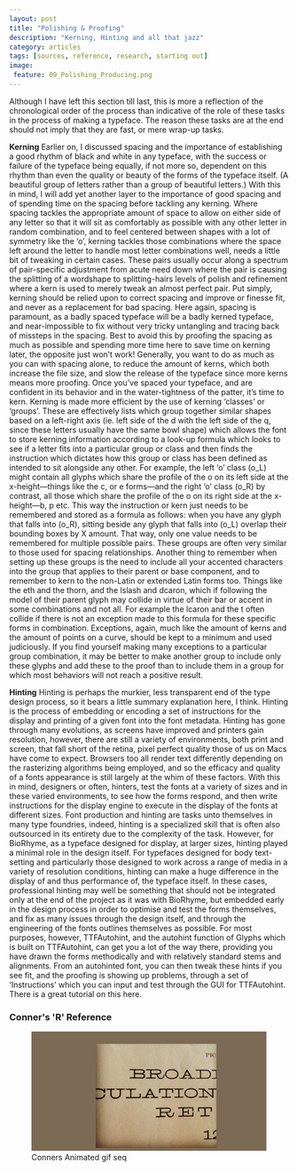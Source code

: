```yaml
---
layout: post
title: "Polishing & Proofing"
description: "Kerning, Hinting and all that jazz"
category: articles
tags: [sources, reference, research, starting out]
image: 
 feature: 09_Polishing_Producing.png
---
```


Although I have left this section till last, this is more a reflection of the chronological order of the process than indicative of the role of these tasks in the process of making a typeface. The reason these tasks are at the end should not imply that they are fast, or mere wrap-up tasks. 

**Kerning**
Earlier on, I discussed spacing and the importance of establishing a good rhythm of black and white in any typeface, with the success or failure of the typeface being equally, if not more so, dependent on this rhythm than even the quality or beauty of the forms of the typeface itself. (A beautiful group of letters rather than a group of beautiful letters.) With this in mind, I will add yet another layer to the importance of good spacing and of spending time on the spacing before tackling any kerning. Where spacing tackles the appropriate amount of space to allow on either side of any letter so that it will sit as comfortably as possible with any other letter in random combination, and to feel centered between shapes with a lot of symmetry like the ‘o’, kerning tackles those combinations where the space left around the letter to handle most letter combinations well, needs a little bit of tweaking in certain cases. These pairs usually occur along a spectrum of pair-specific adjustment from acute need down where the pair is causing the splitting of a wordshape to splitting-hairs levels of polish and refinement where a kern is used to merely tweak an almost perfect pair. Put simply, kerning should be relied upon to correct spacing and improve or finesse fit, and never as a replacement for bad spacing. Here again, spacing is paramount, as a badly spaced typeface will be a badly kerned typeface, and near-impossible to fix without very tricky untangling and tracing back of missteps in the spacing. Best to avoid this by proofing the spacing as much as possible and spending more time here to save time on kerning later, the opposite just won’t work! Generally, you want to do as much as you can with spacing alone, to reduce the amount of kerns, which both increase the file size, and slow the release of the typeface since more kerns means more proofing. Once you’ve spaced your typeface, and are confident in its behavior and in the water-tightness of the patter, it’s time to kern. Kerning is made more efficient by the use of kerning ‘classes’ or ‘groups’. These are effectively lists which group together similar shapes based on a left-right axis (ie. left side of the d with the left side of the q, since these letters usually have the same bowl shape) which allows the font to store kerning information according to a look-up formula which looks to see if a letter fits into a particular group or class and then finds the instruction which dictates how this group or class has been defined as intended to sit alongside any other. For example, the left ‘o’ class (o_L) might contain all glyphs which share the profile of the o on its left side at the x-height—things like the c, or e forms—and the right ‘o’ class (o_R) by contrast, all those which share the profile of the o on its right side at the x-height—b, p etc. This way the instruction or kern just needs to be remembered and stored as a formula as follows: when you have any glyph that falls into (o_R), sitting beside any glyph that falls into (o_L) overlap their bounding boxes by X amount. That way, only one value needs to be remembered for multiple possible pairs. These groups are often very similar to those used for spacing relationships. Another thing to remember when setting up these groups is the need to include all your accented characters into the group that applies to their parent or base component, and to remember to kern to the non-Latin or extended Latin forms too. Things like the eth and the thorn, and the lslash and dcaron, which if following the model of their parent glyph may collide in virtue of their bar or accent in some combinations and not all. For example the lcaron and the t often collide if there is not an exception made to this formula for these specific forms in combination. Exceptions, again, much like the amount of kerns and the amount of points on a curve, should be kept to a minimum and used judiciously. If you find yourself making many exceptions to a particular group combination, it may be better to make another group to include only these glyphs and add these to the proof than to include them in a group for which most behaviors will not reach a positive result.

**Hinting**
Hinting is perhaps the murkier, less transparent end of the type design process, so it bears a little summary explanation here, I think. Hinting is the process of embedding or encoding a set of instructions for the display and printing of a given font into the font metadata. Hinting has gone through many evolutions, as screens have improved and printers gain resolution, however, there are still a variety of environments, both print and screen, that fall short of the retina, pixel perfect quality those of us on Macs have come to expect. Browsers too all render text differently depending on the rasterizing algorithms being employed, and so the efficacy and quality of a fonts appearance is still largely at the whim of these factors. With this in mind, designers or often, hinters, test the fonts at a variety of sizes and in these varied environments, to see how the forms respond, and then write instructions for the display engine to execute in the display of the fonts at different sizes. Font production and hinting are tasks unto themselves in many type foundries, indeed, hinting is a specialized skill that is often also outsourced in its entirety due to the complexity of the task. However, for BioRhyme, as a typeface designed for display, at larger sizes, hinting played a minimal role in the design itself. For typefaces designed for body text-setting and particularly those designed to work across a range of media in a variety of resolution conditions, hinting can make a huge difference in the display of and thus performance of, the typeface itself. In these cases, professional hinting may well be something that should not be integrated only at the end of the project as it was with BioRhyme, but embedded early in the design process in order to optimise and test the forms themselves, and fix as many issues through the design itself, and through the engineering of the fonts outlines themselves as possible. For most purposes, however, TTFAutohint, and the autohint function of Glyphs which is built on TTFAutohint, can get you a lot of the way there, providing you have drawn the forms methodically and with relatively standard stems and alignments. From an autohinted font, you can then tweak these hints if you see fit, and the proofing is showing up problems, through a set of ‘Instructions’ which you can input and test through the GUI for TTFAutohint. There is a great tutorial on this here. 

### Conner's 'R' Reference

<figure>
	<img src="../images/Conners_R_01.png">
	<figcaption>Conners Animated gif seq</figcaption>
</figure>

